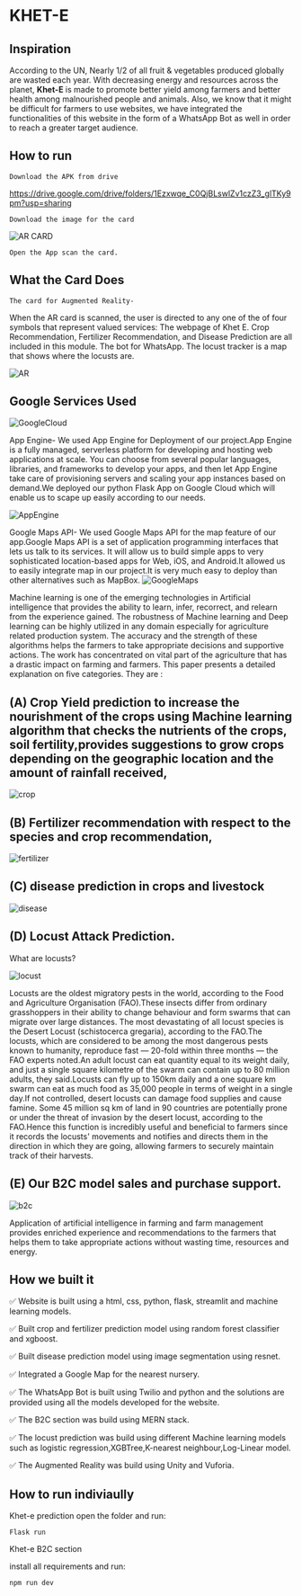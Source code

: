 # KHET-E

## Inspiration
According to the UN, Nearly 1/2 of all fruit & vegetables produced globally are wasted each year. With decreasing energy and resources across the planet, **Khet-E** is made to promote better yield among farmers and better health among malnourished people and animals. Also, we know that it might be difficult for farmers to use websites, we have integrated the functionalities of this website in the form of a WhatsApp Bot as well in order to reach a greater target audience.

## How to run
    Download the APK from drive
    
   https://drive.google.com/drive/folders/1Ezxwqe_C0QjBLswlZv1czZ3_glTKy9pm?usp=sharing
    
    Download the image for the card
   
   ![AR CARD](https://user-images.githubusercontent.com/72274851/161099538-8509a88e-c70c-4cdf-8b0d-f34f38931904.jpg)

    Open the App scan the card.
    
    
  ## What the Card Does
	The card for Augmented Reality-
  When the AR card is scanned, the user is directed to any one of the of four symbols that represent valued services:
	The webpage of Khet E.
	Crop Recommendation, Fertilizer Recommendation, and Disease Prediction are all included in this module.
	The bot for WhatsApp.
	The locust tracker is a map that shows where the locusts are.

![AR](https://user-images.githubusercontent.com/72274851/160909229-e2e9dde3-ea9f-4152-a93d-5ebe1bcb7172.gif)


## Google Services Used
![GoogleCloud](https://i.pcmag.com/imagery/reviews/02yVL9f8Jw1atwoG6sgFZDH-7.fit_scale.size_760x427.v1569482492.jpg)

App Engine- We used App Engine for Deployment of our project.App Engine is a fully managed, serverless platform for developing and hosting web applications at scale. You can choose from several popular languages, libraries, and frameworks to develop your apps, and then let App Engine take care of provisioning servers and scaling your app instances based on demand.We deployed our python Flask App on Google Cloud which will enable us to scape up easily according to our needs.

![AppEngine](https://habrastorage.org/webt/4m/mp/dz/4mmpdzaun1lqnfbqlluwok_kiie.jpeg)

Google Maps API- We used Google Maps API for the map feature of our app.Google Maps API is a set of application programming interfaces that lets us talk to its services. It will allow us to build simple apps to very sophisticated location-based apps for Web, iOS, and Android.It allowed us to easily integrate map in our project.It is very much easy to deploy than other alternatives such as MapBox.
![GoogleMaps](https://www.howtogeek.com/wp-content/uploads/2021/01/google-maps-satellite.png?height=200p&trim=2,2,2,2)


Machine learning is one of the emerging technologies in Artificial intelligence that provides the ability to learn, infer, recorrect, and relearn from the experience gained. The robustness of Machine learning and Deep learning can be highly utilized in any domain especially for agriculture related production system. The accuracy and the strength of these algorithms helps the farmers to take appropriate decisions and supportive actions. 
The work has concentrated on vital part of the agriculture that has a drastic impact on farming and farmers. This paper presents a detailed explanation on five categories. They are :

## (A) Crop Yield prediction to increase the nourishment of the crops using Machine learning algorithm that checks the nutrients of the crops, soil fertility,provides suggestions to grow crops depending on the geographic location and the amount of rainfall received,
![crop](https://user-images.githubusercontent.com/72274851/160910645-674b7e3c-781e-48b3-be67-5f124b4c561a.gif)

## (B) Fertilizer recommendation with respect to the species and crop recommendation,
![fertilizer](https://user-images.githubusercontent.com/72274851/160910684-408d3e09-f9c0-4eeb-a627-101e63828afb.gif)

## (C) disease prediction in crops and livestock

![disease](https://user-images.githubusercontent.com/72274851/161100949-38d4b126-a440-459b-923f-48bd596431d7.gif)



## (D) Locust Attack Prediction.
What are locusts?

![locust](http://cen.acs.org/content/dam/cen/98/31/WEB/09831-scicon7-locust.jpg)

Locusts are the oldest migratory pests in the world, according to the Food and Agriculture Organisation (FAO).These insects differ from ordinary grasshoppers in their ability to change behaviour and form swarms that can migrate over large distances. The most devastating of all locust species is the Desert Locust (schistocerca gregaria), according to the FAO.The locusts, which are considered to be among the most dangerous pests known to humanity, reproduce fast — 20-fold within three months — the FAO experts noted.An adult locust can eat quantity equal to its weight daily, and just a single square kilometre of the swarm can contain up to 80 million adults, they said.Locusts can fly up to 150km daily and a one square km swarm can eat as much food as 35,000 people in terms of weight in a single day.If not controlled, desert locusts can damage food supplies and cause famine. Some 45 million sq km of land in 90 countries are potentially prone or under the threat of invasion by the desert locust, according to the FAO.Hence this function is incredibly useful and beneficial to farmers since it records the locusts' movements and notifies and directs them in the direction in which they are going, allowing farmers to securely maintain track of their harvests.

## (E) Our B2C model sales and purchase support. 
![b2c](https://user-images.githubusercontent.com/72274851/160911131-3b0f922d-c2f1-44ee-820c-cae64001aebf.gif)


Application of artificial intelligence in farming and farm management provides enriched experience and recommendations to the farmers that helps them to take appropriate actions without wasting time, resources and energy.



## How we built it

✅ Website is built using a html, css, python, flask, streamlit and machine learning models.  

✅ Built crop and fertilizer prediction model using random forest classifier and xgboost.  

✅ Built disease prediction model using image segmentation using resnet.  

✅ Integrated a Google Map for the nearest nursery.  

✅ The WhatsApp Bot is built using Twilio and python and the solutions are provided using all the models developed for the website.  

✅ The B2C section was build using MERN stack.

✅ The locust prediction was build using different Machine learning models such as logistic regression,XGBTree,K-nearest neighbour,Log-Linear model.

✅ The Augmented Reality was build using Unity and Vuforia.



    
## How to run indiviaully 
   Khet-e prediction
      open the folder and run:
   
    Flask run
    
   Khet-e B2C section
   
   install all requirements and run:
   
    npm run dev
    
    
   
    
